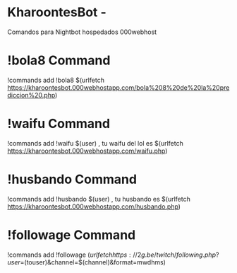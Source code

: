 # KharoontesBot -

 Comandos para Nightbot hospedados 000webhost






# !bola8 Command

!commands add !bola8 $(urlfetch https://kharoontesbot.000webhostapp.com/bola%208%20de%20la%20prediccion%20.php)

# !waifu Command

!commands add !waifu $(user) , tu waifu del lol es $(urlfetch https://kharoontesbot.000webhostapp.com/waifu.php)

# !husbando Command

!commands add !husbando $(user) , tu husbando es $(urlfetch https://kharoontesbot.000webhostapp.com/husbando.php)

# !followage Command

!commands add !followage $(urlfetch https://2g.be/twitch/following.php?user=$(touser)&channel=$(channel)&format=mwdhms)
